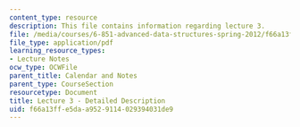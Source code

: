 ```yaml
---
content_type: resource
description: This file contains information regarding lecture 3.
file: /media/courses/6-851-advanced-data-structures-spring-2012/f66a13ffe5daa9529114029394031de9_MIT6_851S12_Lecture3.pdf
file_type: application/pdf
learning_resource_types:
- Lecture Notes
ocw_type: OCWFile
parent_title: Calendar and Notes
parent_type: CourseSection
resourcetype: Document
title: Lecture 3 - Detailed Description
uid: f66a13ff-e5da-a952-9114-029394031de9
---
```

